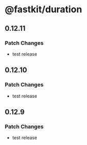 # @fastkit/duration

## 0.12.11

### Patch Changes

- test release

## 0.12.10

### Patch Changes

- test release

## 0.12.9

### Patch Changes

- test release
